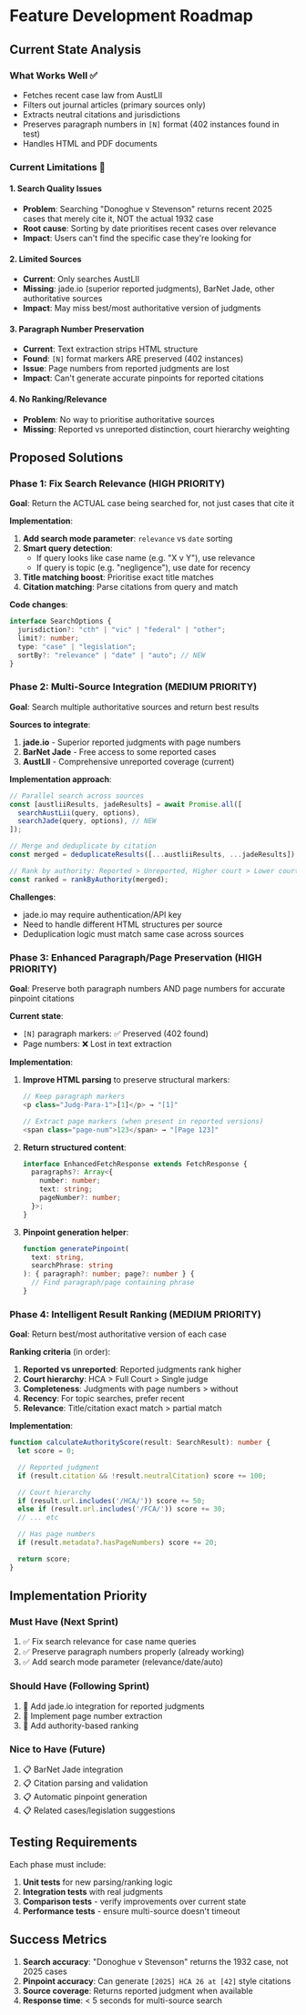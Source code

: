 # Feature Development Roadmap

## Current State Analysis

### What Works Well ✅
- Fetches recent case law from AustLII
- Filters out journal articles (primary sources only)
- Extracts neutral citations and jurisdictions
- Preserves paragraph numbers in `[N]` format (402 instances found in test)
- Handles HTML and PDF documents

### Current Limitations 🔴

#### 1. **Search Quality Issues**
- **Problem**: Searching "Donoghue v Stevenson" returns recent 2025 cases that merely cite it, NOT the actual 1932 case
- **Root cause**: Sorting by date prioritises recent cases over relevance
- **Impact**: Users can't find the specific case they're looking for

#### 2. **Limited Sources**
- **Current**: Only searches AustLII
- **Missing**: jade.io (superior reported judgments), BarNet Jade, other authoritative sources
- **Impact**: May miss best/most authoritative version of judgments

#### 3. **Paragraph Number Preservation**
- **Current**: Text extraction strips HTML structure
- **Found**: `[N]` format markers ARE preserved (402 instances)
- **Issue**: Page numbers from reported judgments are lost
- **Impact**: Can't generate accurate pinpoints for reported citations

#### 4. **No Ranking/Relevance**
- **Problem**: No way to prioritise authoritative sources
- **Missing**: Reported vs unreported distinction, court hierarchy weighting

## Proposed Solutions

### Phase 1: Fix Search Relevance (HIGH PRIORITY)

**Goal**: Return the ACTUAL case being searched for, not just cases that cite it

**Implementation**:
1. **Add search mode parameter**: `relevance` vs `date` sorting
2. **Smart query detection**:
   - If query looks like case name (e.g. "X v Y"), use relevance
   - If query is topic (e.g. "negligence"), use date for recency
3. **Title matching boost**: Prioritise exact title matches
4. **Citation matching**: Parse citations from query and match

**Code changes**:
```typescript
interface SearchOptions {
  jurisdiction?: "cth" | "vic" | "federal" | "other";
  limit?: number;
  type: "case" | "legislation";
  sortBy?: "relevance" | "date" | "auto"; // NEW
}
```

### Phase 2: Multi-Source Integration (MEDIUM PRIORITY)

**Goal**: Search multiple authoritative sources and return best results

**Sources to integrate**:
1. **jade.io** - Superior reported judgments with page numbers
2. **BarNet Jade** - Free access to some reported cases
3. **AustLII** - Comprehensive unreported coverage (current)

**Implementation approach**:
```typescript
// Parallel search across sources
const [austliiResults, jadeResults] = await Promise.all([
  searchAustLii(query, options),
  searchJade(query, options), // NEW
]);

// Merge and deduplicate by citation
const merged = deduplicateResults([...austliiResults, ...jadeResults]);

// Rank by authority: Reported > Unreported, Higher court > Lower court
const ranked = rankByAuthority(merged);
```

**Challenges**:
- jade.io may require authentication/API key
- Need to handle different HTML structures per source
- Deduplication logic must match same case across sources

### Phase 3: Enhanced Paragraph/Page Preservation (HIGH PRIORITY)

**Goal**: Preserve both paragraph numbers AND page numbers for accurate pinpoint citations

**Current state**:
- `[N]` paragraph markers: ✅ Preserved (402 found)
- Page numbers: ❌ Lost in text extraction

**Implementation**:
1. **Improve HTML parsing** to preserve structural markers:
   ```typescript
   // Keep paragraph markers
   <p class="Judg-Para-1">[1]</p> → "[1]"

   // Extract page markers (when present in reported versions)
   <span class="page-num">123</span> → "[Page 123]"
   ```

2. **Return structured content**:
   ```typescript
   interface EnhancedFetchResponse extends FetchResponse {
     paragraphs?: Array<{
       number: number;
       text: string;
       pageNumber?: number;
     }>;
   }
   ```

3. **Pinpoint generation helper**:
   ```typescript
   function generatePinpoint(
     text: string,
     searchPhrase: string
   ): { paragraph?: number; page?: number } {
     // Find paragraph/page containing phrase
   }
   ```

### Phase 4: Intelligent Result Ranking (MEDIUM PRIORITY)

**Goal**: Return best/most authoritative version of each case

**Ranking criteria** (in order):
1. **Reported vs unreported**: Reported judgments rank higher
2. **Court hierarchy**: HCA > Full Court > Single judge
3. **Completeness**: Judgments with page numbers > without
4. **Recency**: For topic searches, prefer recent
5. **Relevance**: Title/citation exact match > partial match

**Implementation**:
```typescript
function calculateAuthorityScore(result: SearchResult): number {
  let score = 0;

  // Reported judgment
  if (result.citation && !result.neutralCitation) score += 100;

  // Court hierarchy
  if (result.url.includes('/HCA/')) score += 50;
  else if (result.url.includes('/FCA/')) score += 30;
  // ... etc

  // Has page numbers
  if (result.metadata?.hasPageNumbers) score += 20;

  return score;
}
```

## Implementation Priority

### Must Have (Next Sprint)
1. ✅ Fix search relevance for case name queries
2. ✅ Preserve paragraph numbers properly (already working)
3. ✅ Add search mode parameter (relevance/date/auto)

### Should Have (Following Sprint)
1. 🔶 Add jade.io integration for reported judgments
2. 🔶 Implement page number extraction
3. 🔶 Add authority-based ranking

### Nice to Have (Future)
1. 📋 BarNet Jade integration
2. 📋 Citation parsing and validation
3. 📋 Automatic pinpoint generation
4. 📋 Related cases/legislation suggestions

## Testing Requirements

Each phase must include:
1. **Unit tests** for new parsing/ranking logic
2. **Integration tests** with real judgments
3. **Comparison tests** - verify improvements over current state
4. **Performance tests** - ensure multi-source doesn't timeout

## Success Metrics

1. **Search accuracy**: "Donoghue v Stevenson" returns the 1932 case, not 2025 cases
2. **Pinpoint accuracy**: Can generate `[2025] HCA 26 at [42]` style citations
3. **Source coverage**: Returns reported judgment when available
4. **Response time**: < 5 seconds for multi-source search
